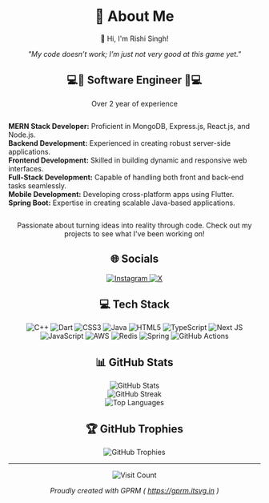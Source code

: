 <div style="text-align: center;">

<h1>💫 About Me</h1>

<p>👋 Hi, I'm Rishi Singh!</p>
<p><em>"My code doesn’t work; I’m just not very good at this game yet."</em></p>

<h2>💻🔧 Software Engineer 🔧💻</h2>

<p>Over 2 year of experience</p>

<div style="display: inline-block; text-align: left;">
  <ul style="list-style: none; padding: 0;">
    <li><strong>MERN Stack Developer:</strong> Proficient in MongoDB, Express.js, React.js, and Node.js.</li>
    <li><strong>Backend Development:</strong> Experienced in creating robust server-side applications.</li>
    <li><strong>Frontend Development:</strong> Skilled in building dynamic and responsive web interfaces.</li>
    <li><strong>Full-Stack Development:</strong> Capable of handling both front and back-end tasks seamlessly.</li>
    <li><strong>Mobile Development:</strong> Developing cross-platform apps using Flutter.</li>
    <li><strong>Spring Boot:</strong> Expertise in creating scalable Java-based applications.</li>
  </ul>
</div>

<p>Passionate about turning ideas into reality through code. Check out my projects to see what I've been working on!</p>

<h2>🌐 Socials</h2>

<p>
  <a href="https://instagram.com/rishi_singh12_02">
    <img src="https://img.shields.io/badge/Instagram-%23E4405F.svg?logo=Instagram&logoColor=white" alt="Instagram">
  </a>
<!--   <a href="https://linkedin.com/in/rishi-singh-332a481a4">
    <img src="https://img.shields.io/badge/LinkedIn-%230077B5.svg?logo=linkedin&logoColor=white" alt="LinkedIn">
  </a> -->
  <a href="https://x.com/RishiSi55851086">
    <img src="https://img.shields.io/badge/X-black.svg?logo=X&logoColor=white" alt="X">
  </a>
</p>

<h2>💻 Tech Stack</h2>

<p>
  <img src="https://img.shields.io/badge/c++-%2300599C.svg?style=for-the-badge&logo=c%2B%2B&logoColor=white" alt="C++">
  <img src="https://img.shields.io/badge/dart-%230175C2.svg?style=for-the-badge&logo=dart&logoColor=white" alt="Dart">
  <img src="https://img.shields.io/badge/css3-%231572B6.svg?style=for-the-badge&logo=css3&logoColor=white" alt="CSS3">
  <img src="https://img.shields.io/badge/java-%23ED8B00.svg?style=for-the-badge&logo=openjdk&logoColor=white" alt="Java">
  <img src="https://img.shields.io/badge/html5-%23E34F26.svg?style=for-the-badge&logo=html5&logoColor=white" alt="HTML5">
  <img src="https://img.shields.io/badge/typescript-%23007ACC.svg?style=for-the-badge&logo=typescript&logoColor=white" alt="TypeScript">
  <img src="https://img.shields.io/badge/Next-black?style=for-the-badge&logo=next.js&logoColor=white" alt="Next JS">
  <img src="https://img.shields.io/badge/javascript-%23323330.svg?style=for-the-badge&logo=javascript&logoColor=%23F7DF1E" alt="JavaScript">
  <img src="https://img.shields.io/badge/AWS-%23FF9900.svg?style=for-the-badge&logo=amazon-aws&logoColor=white" alt="AWS">
  <img src="https://img.shields.io/badge/redis-%23DD0031.svg?style=for-the-badge&logo=redis&logoColor=white" alt="Redis">
  <img src="https://img.shields.io/badge/spring-%236DB33F.svg?style=for-the-badge&logo=spring&logoColor=white" alt="Spring">
  <img src="https://img.shields.io/badge/github%20actions-%232671E5.svg?style=for-the-badge&logo=githubactions&logoColor=white" alt="GitHub Actions">
</p>

<h2>📊 GitHub Stats</h2>

<p>
  <img src="https://github-readme-stats.vercel.app/api?username=mrsingh-rishi&theme=onedark&hide_border=false&include_all_commits=true&count_private=true" alt="GitHub Stats">
  <br/>
  <img src="https://github-readme-streak-stats.herokuapp.com/?user=mrsingh-rishi&theme=onedark&hide_border=false" alt="GitHub Streak">
  <br/>
  <img src="https://github-readme-stats.vercel.app/api/top-langs/?username=mrsingh-rishi&theme=onedark&hide_border=false&include_all_commits=true&count_private=true&layout=compact" alt="Top Languages">
</p>

<h2>🏆 GitHub Trophies</h2>

<p>
  <img src="https://github-profile-trophy.vercel.app/?username=mrsingh-rishi&theme=onedark&no-frame=false&no-bg=false&margin-w=4" alt="GitHub Trophies">
</p>

<hr>

<p>
  <img src="https://visitcount.itsvg.in/api?id=mrsingh-rishi&icon=0&color=4" alt="Visit Count">
</p>

<p><em>Proudly created with GPRM ( <a href="https://gprm.itsvg.in">https://gprm.itsvg.in</a> )</em></p>

</div>
